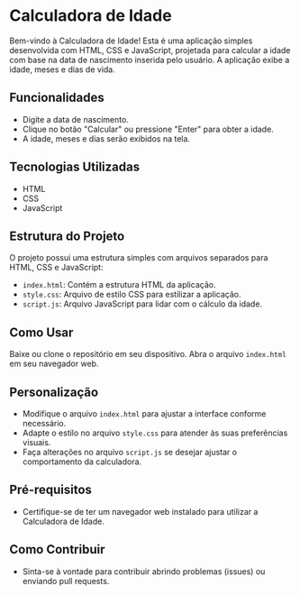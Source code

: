 # Calculadora de Idade

Bem-vindo à Calculadora de Idade! Esta é uma aplicação simples desenvolvida com HTML, CSS e JavaScript, projetada para calcular a idade com base na data de nascimento inserida pelo usuário. A aplicação exibe a idade, meses e dias de vida.

## Funcionalidades

- Digite a data de nascimento.
- Clique no botão "Calcular" ou pressione "Enter" para obter a idade.
- A idade, meses e dias serão exibidos na tela.

## Tecnologias Utilizadas

- HTML
- CSS
- JavaScript

## Estrutura do Projeto

O projeto possui uma estrutura simples com arquivos separados para HTML, CSS e JavaScript:

- `index.html`: Contém a estrutura HTML da aplicação.
- `style.css`: Arquivo de estilo CSS para estilizar a aplicação.
- `script.js`: Arquivo JavaScript para lidar com o cálculo da idade.

## Como Usar

Baixe ou clone o repositório em seu dispositivo.
Abra o arquivo `index.html` em seu navegador web.

## Personalização

- Modifique o arquivo `index.html` para ajustar a interface conforme necessário.
- Adapte o estilo no arquivo `style.css` para atender às suas preferências visuais.
- Faça alterações no arquivo `script.js` se desejar ajustar o comportamento da calculadora.

## Pré-requisitos

- Certifique-se de ter um navegador web instalado para utilizar a Calculadora de Idade.

## Como Contribuir

- Sinta-se à vontade para contribuir abrindo problemas (issues) ou enviando pull requests.